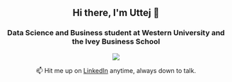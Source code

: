 <h2 align="center">
  Hi there, I'm Uttej 👋
</h2>
<h3 align="center">
  Data Science and Business student at Western University and the Ivey Business School
</h3>

<p align="center">

</p>

<p align="center">
  <a href="https://skillicons.dev">
    <img src="https://skillicons.dev/icons?i=py,postgres,pytorch&theme=dark" />
  </a>
</p>

<div align="center">
  📫 Hit me up on <a href="https://www.linkedin.com/in/uttejmannava">LinkedIn</a> anytime, always down to talk.
</div>

